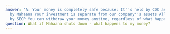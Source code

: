 ```yaml
---
answer: 'A: Your money is completely safe because: It''s held by CDC as trustee, not
  by Mahaana Your investment is separate from our company''s assets All regulated
  by SECP You can withdraw your money anytime, regardless of what happens to Mahaana.'
question: What if Mahaana shuts down - what happens to my money?
---
```

